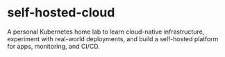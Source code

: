 # self-hosted-cloud
A personal Kubernetes home lab to learn cloud-native infrastructure, experiment with real-world deployments, and build a self-hosted platform for apps, monitoring, and CI/CD.
